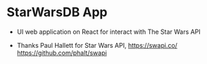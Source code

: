 # StarWarsDB App

 - UI web application on React for interact with The Star Wars API

- Thanks Paul Hallett for Star Wars API, 
    https://swapi.co/
    https://github.com/phalt/swapi
